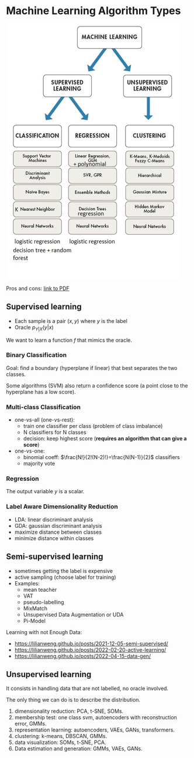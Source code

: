 # Machine Learning Algorithm Types

![](./machinelearningtypes.jpg)

Pros and cons: [link to PDF](./pros-cons-different-ml-algorithms.pdf)

## Supervised learning

- Each sample is a pair $(x,y)$ where $y$ is the label
- Oracle $p_{Y|X}(y|x)$

We want to learn a function $f$ that mimics the oracle.

### Binary Classification

Goal: find a boundary (hyperplane if linear) that best separates the two classes.

Some algorithms (SVM) also return a confidence score (a point close to the hyperplane has a low score).

### Multi-class Classification

- one-vs-all (one-vs-rest):
  - train one classifier per class (problem of class imbalance)
  - N classifiers for N classes
  - decision: keep highest score (**requires an algorithm that can give a score**)
- one-vs-one:
  - binomial coeff: $\frac{N!}{2!(N-2)!}=\frac{N(N-1)}{2}$ classifiers
  - majority vote

### Regression

The output variable $y$ is a scalar.

### Label Aware Dimensionality Reduction

- LDA: linear discriminant analysis
- GDA: gaussian discriminant analysis
- maximize distance between classes
- minimize distance within classes

## Semi-supervised learning

- sometimes getting the label is expensive
- active sampling (choose label for training)
- Examples:
  - mean teacher
  - VAT
  - pseudo-labelling
  - MixMatch
  - Unsupervised Data Augmentation or UDA
  - Pi-Model

Learning with not Enough Data:

- <https://lilianweng.github.io/posts/2021-12-05-semi-supervised/>
- <https://lilianweng.github.io/posts/2022-02-20-active-learning/>
- <https://lilianweng.github.io/posts/2022-04-15-data-gen/>

## Unsupervised learning

It consists in handling data that are not labelled, no oracle involved.

The only thing we can do is to describe the distribution.

1. dimensionality reduction: PCA, t-SNE, SOMs.
2. membership test: one class svm, autoencoders with reconstruction error, GMMs.
3. representation learning: autoencoders, VAEs, GANs, transformers.
4. clustering: k-means, DBSCAN, GMMs.
5. data visualization: SOMs, t-SNE, PCA.
6. Data estimation and generation: GMMs, VAEs, GANs.
